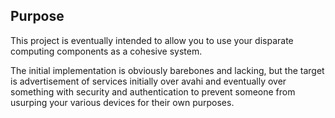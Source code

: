 Purpose
-------

This project is eventually intended to allow you to use your disparate computing components as a cohesive system.

The initial implementation is obviously barebones and lacking, but the target is advertisement of services initially over avahi and eventually over something with security and authentication to prevent someone from usurping your various devices for their own purposes.
